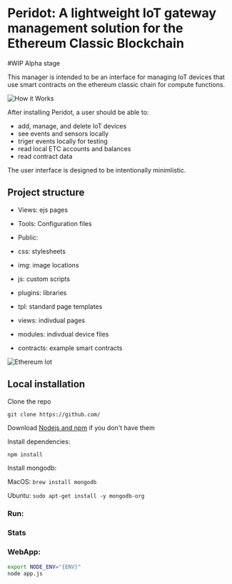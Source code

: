 # Peridot: A lightweight IoT gateway management solution for the Ethereum Classic Blockchain

#WIP Alpha stage

This manager is intended to be an interface for managing IoT devices that use smart contracts on the ethereum classic chain for compute functions. 

![How it Works](https://github.com/ethereumproject/Peridot/blob/master/public/img/peridot_demo.png)

After installing Peridot, a user should be able to:

- add, manage, and delete IoT devices
- see events and sensors locally
- triger events locally for testing
- read local ETC accounts and balances
- read contract data

The user interface is designed to be intentionally minimlistic.

## Project structure

- Views: ejs pages
- Tools: Configuration files
- Public:

 - css: stylesheets
 - img: image locations
 - js: custom scripts
 - plugins: libraries
 - tpl: standard page templates
 - views: indivdual pages
 - modules: indivdual device files
 - contracts: example smart contracts

![Ethereum Iot](https://github.com/ethereumproject/Peridot/blob/master/public/img/Iotblocks2.png)


## Local installation

Clone the repo

`git clone https://github.com/`

Download [Nodejs and npm](https://docs.npmjs.com/getting-started/installing-node "Nodejs install") if you don't have them

Install dependencies:

`npm install`

Install mongodb:

MacOS: `brew install mongodb`

Ubuntu: `sudo apt-get install -y mongodb-org`


### Run:

### Stats

### WebApp:

```bash
export NODE_ENV="{ENV}" 
node app.js
```
